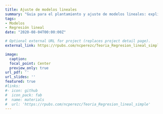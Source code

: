 ```yaml
---
title: Ajuste de modelos lineales
summary: "Guia para el plantamiento y ajuste de modelos lineales: explicación y código para desarrollarlos"
tags:
- Modelos
- Regresión lineal
date: "2020-08-04T00:00:00Z"

# Optional external URL for project (replaces project detail page).
external_link: https://rpubs.com/ncperezc/Teoria_Regresion_lineal_simple

image:
  caption: 
  focal_point: Center
  preview_only: true
url_pdf: ''
url_slides: ''
featured: true
#links:
#- icon: github
#  icon_pack: fab
#  name: materials
#  url: 'https://rpubs.com/ncperezc/Teoria_Regresion_lineal_simple'
---
```

